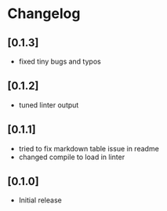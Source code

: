 # Changelog

## [0.1.3]
- fixed tiny bugs and typos

## [0.1.2]
- tuned linter output

## [0.1.1]
- tried to fix markdown table issue in readme
- changed compile to load in linter

## [0.1.0]
- Initial release